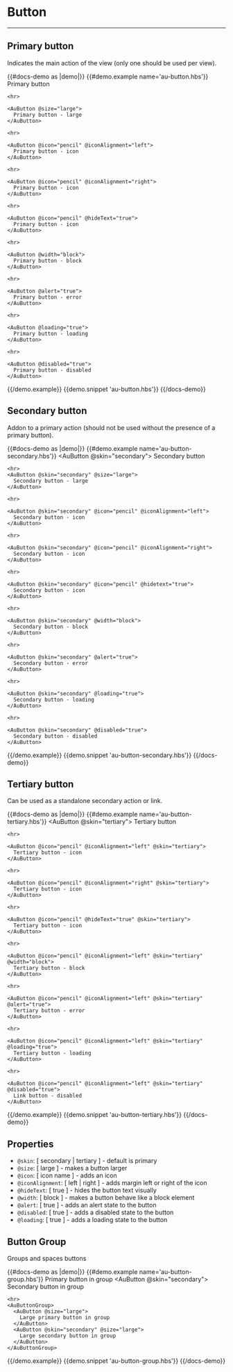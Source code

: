 # Button

---

## Primary button

Indicates the main action of the view (only one should be used per view).

{{#docs-demo as |demo|}}
  {{#demo.example name='au-button.hbs'}}
    <AuButton>
      Primary button
    </AuButton>

    <hr>

    <AuButton @size="large">
      Primary button - large
    </AuButton>

    <hr>

    <AuButton @icon="pencil" @iconAlignment="left">
      Primary button - icon
    </AuButton>

    <hr>

    <AuButton @icon="pencil" @iconAlignment="right">
      Primary button - icon
    </AuButton>

    <hr>

    <AuButton @icon="pencil" @hideText="true">
      Primary button - icon
    </AuButton>

    <hr>

    <AuButton @width="block">
      Primary button - block
    </AuButton>

    <hr>

    <AuButton @alert="true">
      Primary button - error
    </AuButton>

    <hr>

    <AuButton @loading="true">
      Primary button - loading
    </AuButton>

    <hr>

    <AuButton @disabled="true">
      Primary button - disabled
    </AuButton>
  {{/demo.example}}
  {{demo.snippet 'au-button.hbs'}}
{{/docs-demo}}

## Secondary button

Addon to a primary action (should not be used without the presence of a primary button).

{{#docs-demo as |demo|}}
  {{#demo.example name='au-button-secondary.hbs'}}
    <AuButton @skin="secondary">
      Secondary button
    </AuButton>

    <hr>
    <AuButton @skin="secondary" @size="large">
      Secondary button - large
    </AuButton>

    <hr>

    <AuButton @skin="secondary" @icon="pencil" @iconAlignment="left">
      Secondary button - icon
    </AuButton>

    <hr>

    <AuButton @skin="secondary" @icon="pencil" @iconAlignment="right">
      Secondary button - icon
    </AuButton>

    <hr>

    <AuButton @skin="secondary" @icon="pencil" @hidetext="true">
      Secondary button - icon
    </AuButton>

    <hr>

    <AuButton @skin="secondary" @width="block">
      Secondary button - block
    </AuButton>

    <hr>

    <AuButton @skin="secondary" @alert="true">
      Secondary button - error
    </AuButton>

    <hr>

    <AuButton @skin="secondary" @loading="true">
      Secondary button - loading
    </AuButton>

    <hr>

    <AuButton @skin="secondary" @disabled="true">
      Secondary button - disabled
    </AuButton>
  {{/demo.example}}
  {{demo.snippet 'au-button-secondary.hbs'}}
{{/docs-demo}}

## Tertiary button

Can be used as a standalone secondary action or link.

{{#docs-demo as |demo|}}
  {{#demo.example name='au-button-tertiary.hbs'}}
    <AuButton @skin="tertiary">
      Tertiary button
    </AuButton>

    <hr>

    <AuButton @icon="pencil" @iconAlignment="left" @skin="tertiary">
      Tertiary button - icon
    </AuButton>

    <hr>

    <AuButton @icon="pencil" @iconAlignment="right" @skin="tertiary">
      Tertiary button - icon
    </AuButton>

    <hr>

    <AuButton @icon="pencil" @hideText="true" @skin="tertiary">
      Tertiary button - icon
    </AuButton>

    <hr>

    <AuButton @icon="pencil" @iconAlignment="left" @skin="tertiary" @width="block">
      Tertiary button - block
    </AuButton>

    <hr>

    <AuButton @icon="pencil" @iconAlignment="left" @skin="tertiary" @alert="true">
      Tertiary button - error
    </AuButton>

    <hr>

    <AuButton @icon="pencil" @iconAlignment="left" @skin="tertiary" @loading="true">
      Tertiary button - loading
    </AuButton>

    <hr>

    <AuButton @icon="pencil" @iconAlignment="left" @skin="tertiary" @disabled="true">
      Link button - disabled
    </AuButton>
  {{/demo.example}}
  {{demo.snippet 'au-button-tertiary.hbs'}}
{{/docs-demo}}

## Properties

- `@skin`: [ secondary | tertiary ] - default is primary
- `@size`: [ large ] - makes a button larger
- `@icon`: [ icon name ] - adds an icon
- `@iconAlignment`: [ left | right ] - adds margin left or right of the icon
- `@hideText`: [ true ] - hides the button text visually
- `@width`: [ block ] - makes a button behave like a block element
- `@alert`: [ true ] - adds an alert state to the button
- `@disabled`: [ true ] - adds a disabled state to the button
- `@loading`: [ true ] - adds a loading state to the button


## Button Group

Groups and spaces buttons

{{#docs-demo as |demo|}}
  {{#demo.example name='au-button-group.hbs'}}
    <AuButtonGroup>
      <AuButton>
        Primary button in group
      </AuButton>
      <AuButton @skin="secondary">
        Secondary button in group
      </AuButton>
    </AuButtonGroup>

    <hr>
    <AuButtonGroup>
      <AuButton @size="large">
        Large primary button in group
      </AuButton>
      <AuButton @skin="secondary" @size="large">
        Large secondary button in group
      </AuButton>
    </AuButtonGroup>
  {{/demo.example}}
  {{demo.snippet 'au-button-group.hbs'}}
{{/docs-demo}}
